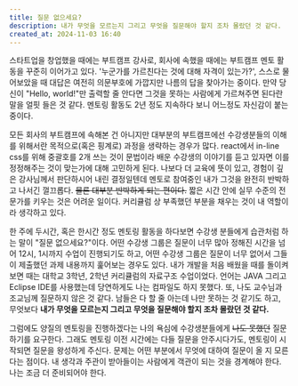 ```yaml
---
title: 질문 없으세요?
description: 내가 무엇을 모르는지 그리고 무엇을 질문해야 할지 조차 몰랐던 것 같다.
created_at: 2024-11-03 16:40
---
```


스타트업을 창업했을 때에는 부트캠프 강사로, 회사에 속했을 때에는 부트캠프 멘토 활동을 꾸준히 이어가고 있다. '누군가를 가르친다는 것에 대해 자격이 있는가?', 스스로 물어보았을 때 대답은 여전히 의문부호에 가깝지만 나름의 답을 찾아가는 중이다. 만약 당신이 "Hello, world!"만 출력할 줄 안다면 그것을 못하는 사람에게 가르쳐주면 된다란 말을 얼핏 들은 것 같다. 멘토링 활동도 2년 정도 지속하다 보니 어느정도 자신감이 붙는 중이다.

모든 회사의 부트캠프에 속해본 건 아니지만 대부분의 부트캠프에선 수강생분들의 이해를 위해서란 목적으로(혹은 핑계로) 과정을 생략하는 경우가 많다. react에서 in-line css를 위해 중괄호를 2개 쓰는 것이 문법이라 배운 수강생의 이야기를 듣고 있자면 이를 정정해주는 것이 맞는가에 대해 고민하게 된다. 나보다 더 교육에 뜻이 있고, 경험이 깊은 강사님께서 판단하시어 내린 결정일텐데 멘토로 참여중인 내가 그것을 완전히 반박하고 나서긴 껄끄롭다. ~~물론 대부분 반박하게 되는 편이다.~~ 짧은 시간 안에 실무 수준의 전문가를 키우는 것은 어려운 일이다. 커리큘럼 상 부족했던 부분을 채우는 것이 내 역할이라 생각하고 있다.

한 주에 두시간, 혹은 한시간 정도 멘토링 활동을 하다보면 수강생 분들에게 습관처럼 하는 말이 "질문 없으세요?"이다. 어떤 수강생 그룹은 질문이 너무 많아 정해진 시간을 넘어 12시, 1시까지 수업이 진행되기도 하고, 어떤 수강생 그룹은 질문이 너무 없어서 그들이 제출했던 과제 내용까지 훑어보는 경우도 있다. 내가 개발을 처음 배웠을 때를 돌이켜보면 때는 대학교 3학년, 2학년 커리큘럼의 자료구조 수업이었다. 언어는 JAVA 그리고 Eclipse IDE를 사용했는데 당연하게도 나는 컴파일도 하지 못했다. 또, 나도 교수님과 조교님께 질문하지 않은 것 같다. 남들은 다 할 줄 아는데 나만 못하는 것 같기도 하고, 무엇보다 **내가 무엇을 모르는지 그리고 무엇을 질문해야 할지 조차 몰랐던 것 같다.**

그럼에도 양질의 멘토링을 진행하겠다는 나의 욕심에 수강생분들에게 ~~나도 못했던~~ 질문하기를 요구한다. 그래도 멘토링 이전 시간에는 다들 질문을 안주시다가도, 멘토링이 시작되면 질문을 왕성하게 주신다. 문제는 어떤 부분에서 무엇에 대하여 질문이 올 지 모른다는 점이다. 내 생각과 주관이 받아들이는 사람에게 객관이 되는 것을 경계해야 한다. 나는 조금 더 준비되어야 한다.
